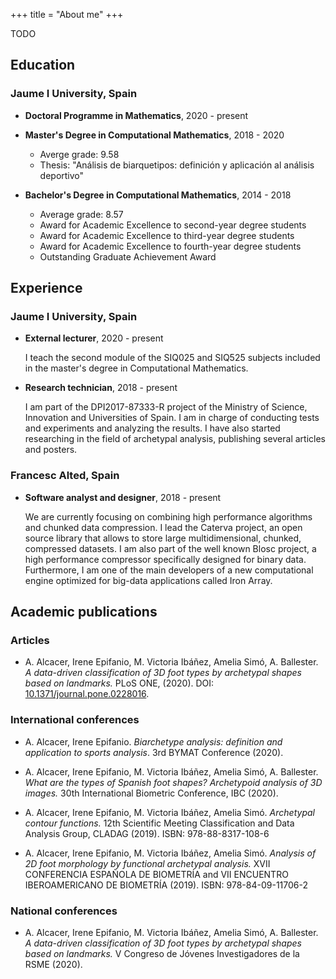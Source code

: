 +++
title = "About me"
+++

TODO

## Education

### Jaume I University, Spain

- **Doctoral Programme in Mathematics**, 2020 - present

- **Master's Degree in Computational Mathematics**, 2018 - 2020
  - Averge grade: 9.58
  - Thesis: "Análisis de biarquetipos: definición y aplicación al análisis deportivo"

- **Bachelor's Degree in Computational Mathematics**, 2014 - 2018
    - Average grade: 8.57
    - Award for Academic Excellence to second-year degree students
    - Award for Academic Excellence to third-year degree students
    - Award for Academic Excellence to fourth-year degree students
    - Outstanding Graduate Achievement Award



## Experience

### Jaume I University, Spain

- **External lecturer**, 2020 - present

    I teach the second module of the SIQ025 and SIQ525 subjects included in the master's degree in Computational Mathematics.

- **Research technician**, 2018 - present

    I am part of the DPI2017-87333-R project of the Ministry of Science, Innovation and Universities of Spain. I am in charge of conducting tests and experiments and analyzing the results. I have also started researching in the field of archetypal analysis, publishing several articles and posters.

### Francesc Alted, Spain

- **Software analyst and designer**, 2018 - present

    We are currently focusing on combining high performance algorithms and chunked data compression. I lead the Caterva project, an open source library that allows to store large multidimensional, chunked, compressed datasets. I am also part of the well known Blosc project, a high performance compressor specifically designed for binary data. Furthermore, I am one of the main developers of a new computational engine optimized for big-data applications called Iron Array.


## Academic publications

### Articles

- A. Alcacer, Irene Epifanio, M. Victoria Ibáñez, Amelia Simó, A. Ballester. *A data-driven classification of 3D foot types by archetypal shapes based on landmarks.* PLoS ONE, (2020). DOI: [10.1371/journal.pone.0228016](https:/doi.org/10.1371/journal.pone.0228016). 

### International conferences

- A. Alcacer, Irene Epifanio. *Biarchetype analysis: definition and application to sports analysis*. 3rd BYMAT Conference (2020).

- A. Alcacer, Irene Epifanio, M. Victoria Ibáñez, Amelia Simó, A. Ballester. *What are the types of Spanish foot shapes? Archetypoid analysis of 3D images.* 30th International Biometric Conference, IBC (2020).  

- A. Alcacer, Irene Epifanio, M. Victoria Ibáñez, Amelia Simó. *Archetypal contour functions.* 12th Scientific Meeting Classification and Data Analysis Group, CLADAG (2019). ISBN: 978-88-8317-108-6

- A. Alcacer, Irene Epifanio, M. Victoria Ibáñez, Amelia Simó. *Analysis of 2D foot morphology by functional archetypal analysis.* XVII CONFERENCIA ESPAÑOLA DE BIOMETRÍA and VII ENCUENTRO IBEROAMERICANO DE BIOMETRÍA (2019). ISBN: 978-84-09-11706-2

### National conferences

- A. Alcacer, Irene Epifanio, M. Victoria Ibáñez, Amelia Simó, A. Ballester. *A data-driven classification of 3D foot types by archetypal shapes based on landmarks.* V Congreso de Jóvenes Investigadores de la RSME (2020).  

